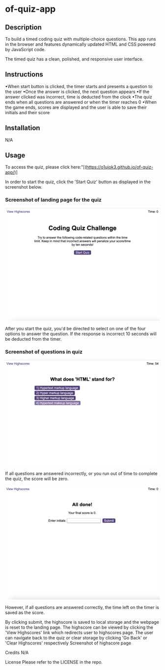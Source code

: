 # of-quiz-app

## Description

To build a timed coding quiz with multiple-choice questions. This app runs in the browser and features dynamically updated HTML and CSS powered by JavaScript code.

The timed quiz has a clean, polished, and responsive user interface.

## Instructions

•When start button is clicked, the timer starts and presents a question to the user
•Once the answer is clicked, the next question appears
•If the answer clicked was incorrect, time is deducted from the clock
•The quiz ends when all questions are answered or when the timer reaches 0
•When the game ends, scores are displayed and the user is able to save their initials and their score

## Installation

N/A

## Usage

To access the quiz, please click here:"[(https://o1ujok3.github.io/of-quiz-app/)]

In order to start the quiz, click the 'Start Quiz' button as displayed in the screenshot below.

### Screenshot of landing page for the quiz

![Alt text](./Screenshot%202023-02-10%20at%2009.19.46.png)

After you start the quiz, you'd be directed to select on one of the four options to answer the question. If the response is incorrect 10 seconds will be deducted from the timer.

### Screenshot of questions in quiz

![Alt text](./Screenshot%202023-02-10%20at%2009.23.02.png)

If all questions are answered incorrectly, or you run out of time to complete the quiz, the score will be zero.

![Alt text](./Screenshot%202023-02-10%20at%2009.27.24.png)

However, if all questions are answered correctly, the time left on the timer is saved as the score.

By clicking submit, the highscore is saved to local storage and the webpage is reset to the landing page. The highscore can be viewed by clicking the 'View Highscores' link which redirects user to highscores page. The user can navigate back to the quiz or clear storage by clicking 'Go Back' or 'Clear Highscores' respectively Screenshot of highscore page

Credits
N/A

License
Please refer to the LICENSE in the repo.
